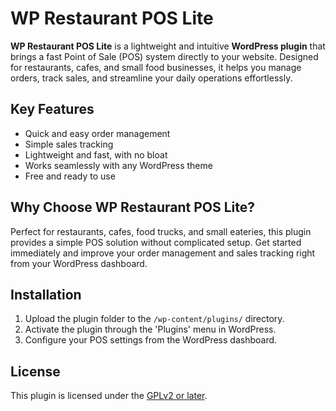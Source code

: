 # WP Restaurant POS Lite

**WP Restaurant POS Lite** is a lightweight and intuitive **WordPress plugin** that brings a fast Point of Sale (POS) system directly to your website. Designed for restaurants, cafes, and small food businesses, it helps you manage orders, track sales, and streamline your daily operations effortlessly.

## Key Features

- Quick and easy order management  
- Simple sales tracking  
- Lightweight and fast, with no bloat  
- Works seamlessly with any WordPress theme  
- Free and ready to use  

## Why Choose WP Restaurant POS Lite?

Perfect for restaurants, cafes, food trucks, and small eateries, this plugin provides a simple POS solution without complicated setup. Get started immediately and improve your order management and sales tracking right from your WordPress dashboard.

## Installation

1. Upload the plugin folder to the `/wp-content/plugins/` directory.  
2. Activate the plugin through the 'Plugins' menu in WordPress.  
3. Configure your POS settings from the WordPress dashboard.  

## License

This plugin is licensed under the [GPLv2 or later](https://www.gnu.org/licenses/gpl-2.0.html).